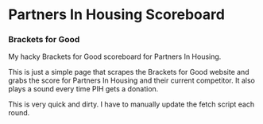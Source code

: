 # Partners In Housing Scoreboard
### Brackets for Good

My hacky Brackets for Good scoreboard for Partners In Housing.

This is just a simple page that scrapes the Brackets for Good website and grabs the score for Partners In Housing and their current competitor. It also plays a sound every time PIH gets a donation.

This is very quick and dirty. I have to manually update the fetch script each round.
